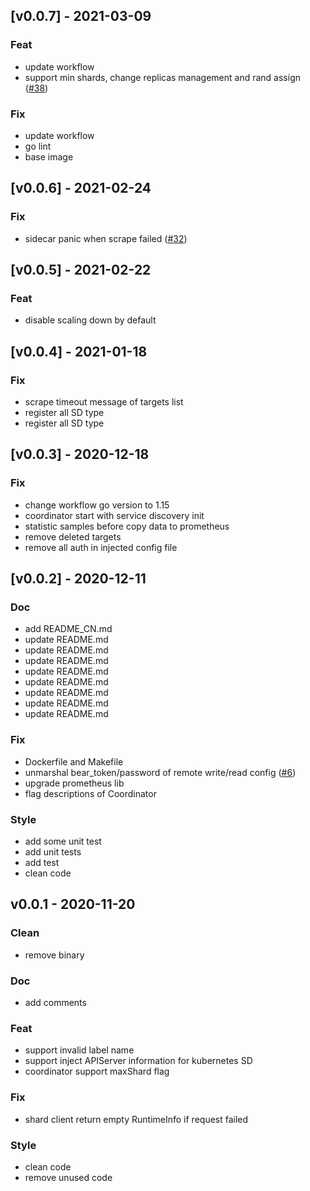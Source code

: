 
## [v0.0.7] - 2021-03-09
### Feat
- update workflow
- support min shards, change replicas management and rand assign ([#38](https://github.com/tkestack/kvass/issues/38))

### Fix
- update workflow
- go lint
- base image


## [v0.0.6] - 2021-02-24
### Fix
- sidecar panic when scrape failed ([#32](https://github.com/tkestack/kvass/issues/32))


## [v0.0.5] - 2021-02-22
### Feat
- disable scaling down by default


## [v0.0.4] - 2021-01-18
### Fix
- scrape timeout message of targets list
- register all SD type
- register all SD type


## [v0.0.3] - 2020-12-18
### Fix
- change workflow go version to 1.15
- coordinator start with service discovery init
- statistic samples before copy data to prometheus
- remove deleted targets
- remove all auth in injected config file


## [v0.0.2] - 2020-12-11
### Doc
- add README_CN.md
- update README.md
- update README.md
- update README.md
- update README.md
- update README.md
- update README.md
- update README.md
- update README.md

### Fix
- Dockerfile and Makefile
- unmarshal bear_token/password of remote write/read config ([#6](https://github.com/tkestack/kvass/issues/6))
- upgrade prometheus lib
- flag descriptions of Coordinator

### Style
- add some unit test
- add unit tests
- add test
- clean code


## v0.0.1 - 2020-11-20
### Clean
- remove binary

### Doc
- add comments

### Feat
- support invalid label name
- support inject APIServer information for kubernetes SD
- coordinator support maxShard flag

### Fix
- shard client return empty RuntimeInfo if request failed

### Style
- clean code
- remove unused code

